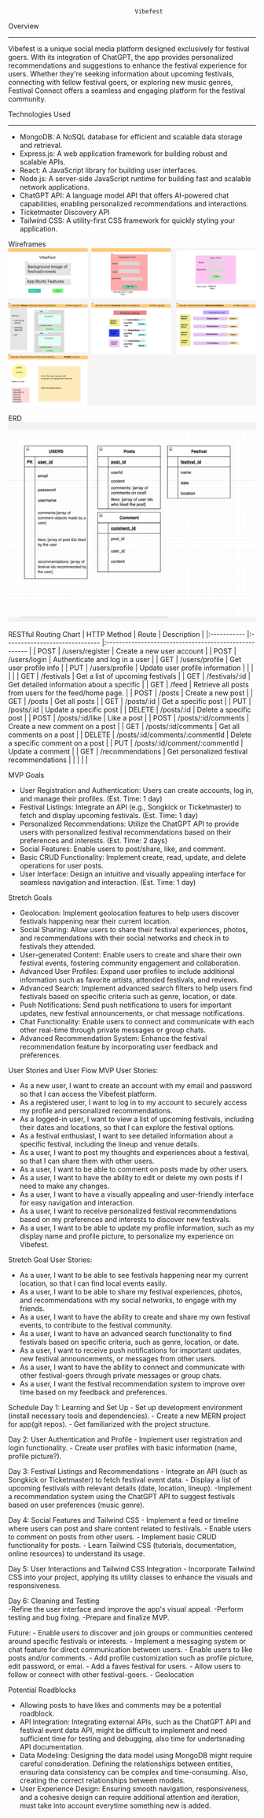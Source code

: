                                         Vibefest

Overview
________________
Vibefest is a unique social media platform designed exclusively for festival goers. With its integration of ChatGPT, the app provides personalized recommendations and suggestions to enhance the festival experience for users. Whether they're seeking information about upcoming festivals, connecting with fellow festival goers, or exploring new music genres, Festival Connect offers a seamless and engaging platform for the festival community.

Technologies Used
_________________
- MongoDB: A NoSQL database for efficient and scalable data storage and retrieval.
- Express.js: A web application framework for building robust and scalable APIs.
- React: A JavaScript library for building user interfaces.
- Node.js: A server-side JavaScript runtime for building fast and scalable network applications.
- ChatGPT API: A language model API that offers AI-powered chat capabilities, enabling personalized recommendations and interactions.
- Ticketmaster Discovery API
- Tailwind CSS: A utility-first CSS framework for quickly styling your application.

Wireframes
![wireframe](Vibefest.png)

ERD
![ERD](ERD.png)

RESTful Routing Chart
| HTTP Method | Route                          | Description                                           |
|:----------- |:------------------------------ |:----------------------------------------------------- |
| POST        | /users/register                | Create a new user account                             |
| POST        | /users/login                   | Authenticate and log in a user                        |
| GET         | /users/profile                 | Get user profile info                                 |
| PUT         | /users/profile                 | Update user profile information                       |
|             |                                |                                                       |
| GET         | /festivals                     | Get a list of upcoming festivals                      |
| GET         | /festivals/:id                 | Get detailed information about a specific             |
| GET         | /feed                          | Retrieve all posts from users for the feed/home page. |
| POST        | /posts                         | Create a new post                                     |
| GET         | /posts                         | Get all posts                                         |
| GET         | /posts/:id                     | Get a specific post                                   |
| PUT         | /posts/:id                     | Update a specific post                                |
| DELETE      | /posts/:id                     | Delete a specific post                                |
| POST        | /posts/:id/like                | Like a post                                           |
| POST        | /posts/:id/comments            | Create a new comment on a post                        |
| GET         | /posts/:id/comments            | Get all comments on a post                            |
| DELETE      | /posts/:id/comments/:commentId | Delete a specific comment on a post                   |
| PUT         | /posts/:id/comment/:commentId  | Update a comment                                      |
| GET         | /recommendations               | Get personalized festival recommendations             |
|             |                                |                                                       |


MVP Goals
- User Registration and Authentication: Users can create accounts, log in, and manage their profiles. (Est. Time: 1 day)
- Festival Listings: Integrate an API (e.g., Songkick or Ticketmaster) to fetch and display upcoming festivals. (Est. Time: 1 day)
- Personalized Recommendations: Utilize the ChatGPT API to provide users with personalized festival recommendations based on their preferences and interests. (Est. Time: 2 days)
- Social Features: Enable users to post/share, like, and comment.
- Basic CRUD Functionality: Implement create, read, update, and delete operations for user posts.
- User Interface: Design an intuitive and visually appealing interface for seamless navigation and interaction. (Est. Time: 1 day)

Stretch Goals
- Geolocation: Implement geolocation features to help users discover festivals happening near their current location. 
- Social Sharing: Allow users to share their festival experiences, photos, and recommendations with their social networks and check in to festivals they attended. 
- User-generated Content: Enable users to create and share their own festival events, fostering community engagement and collaboration. 
- Advanced User Profiles: Expand user profiles to include additional information such as favorite artists, attended festivals, and reviews.
- Advanced Search: Implement advanced search filters to help users find festivals based on specific criteria such as genre, location, or date. 
- Push Notifications: Send push notifications to users for important updates, new festival announcements, or chat message notifications. 
- Chat Functionality: Enable users to connect and communicate with each other real-time through private messages or group chats. 
- Advanced Recommendation System: Enhance the festival recommendation feature by incorporating user feedback and preferences.

User Stories and User Flow
MVP User Stories:

- As a new user, I want to create an account with my email and password so that I can access the Vibefest platform.
- As a registered user, I want to log in to my account to securely access my profile and personalized recommendations.
- As a logged-in user, I want to view a list of upcoming festivals, including their dates and locations, so that I can explore the festival options.
- As a festival enthusiast, I want to see detailed information about a specific festival, including the lineup and venue details.
- As a user, I want to post my thoughts and experiences about a festival, so that I can share them with other users.
- As a user, I want to be able to comment on posts made by other users.
- As a user, I want to have the ability to edit or delete my own posts if I need to make any changes.
- As a user, I want to have a visually appealing and user-friendly interface for easy navigation and interaction.
- As a user, I want to receive personalized festival recommendations based on my preferences and interests to discover new festivals.
- As a user, I want to be able to update my profile information, such as my display name and profile picture, to personalize my experience on Vibefest.

Stretch Goal User Stories:

- As a user, I want to be able to see festivals happening near my current location, so that I can find local events easily.
- As a user, I want to be able to share my festival experiences, photos, and recommendations with my social networks, to engage with my friends.
- As a user, I want to have the ability to create and share my own festival events, to contribute to the festival community.
- As a user, I want to have an advanced search functionality to find festivals based on specific criteria, such as genre, location, or date.
- As a user, I want to receive push notifications for important updates, new festival announcements, or messages from other users.
- As a user, I want to have the ability to connect and communicate with other festival-goers through private messages or group chats.
- As a user, I want the festival recommendation system to improve over time based on my feedback and preferences.

Schedule
Day 1: Learning and Set Up
    - Set up development environment (install necessary tools and dependencies).
    - Create a new MERN project for app(git repos).
    - Get familiarized with the project structure.

Day 2: User Authentication and Profile
    - Implement user registration and login functionality.
    - Create user profiles with basic information (name, profile picture?).

Day 3: Festival Listings and Recommendations
    - Integrate an API (such as Songkick or Ticketmaster) to fetch festival event data.
    - Display a list of upcoming festivals with relevant details (date, location, lineup).
    -Implement a recommendation system using the ChatGPT API to suggest festivals based on user preferences (music genre).

Day 4: Social Features and Tailwind CSS
    - Implement a feed or timeline where users can post and share content related to festivals.
    - Enable users to comment on posts from other users.
    - Implement basic CRUD functionality for posts.
    - Learn Tailwind CSS (tutorials, documentation, online resources) to understand its usage.

Day 5: User Interactions and Tailwind CSS Integration
    - Incorporate Tailwind CSS into your project, applying its utility classes to enhance the visuals and responsiveness.

Day 6: Cleaning and Testing  
    -Refine the user interface and improve the app's visual appeal.
    -Perform testing and bug fixing.
    -Prepare and finalize MVP.


Future:
    - Enable users to discover and join groups or communities centered around specific festivals or interests.
    - Implement a messaging system or chat feature for direct communication between users.
    - Enable users to like posts and/or comments.
    - Add profile customization such as profile picture, edit password, or emai.
    - Add a faves festival for users.
    - Allow users to follow or connect with other festival-goers.
    - Geolocation

Potential Roadblocks
- Allowing posts to have likes and comments may be a potential roadblock.
- API Integration: Integrating external APIs, such as the ChatGPT API and festival event data API, might be difficult to implement and need sufficient time for testing and debugging, also time for undertsnading API documentation.
- Data Modeling: Designing the data model using MongoDB might require careful consideration. Defining the relationships between entities, ensuring data consistency can be complex and time-consuming. Also, creating the correct relationships between models.
- User Experience Design: Ensuring smooth navigation, responsiveness, and a cohesive design can require additional attention and iteration, must take into account everytime something new is added.
